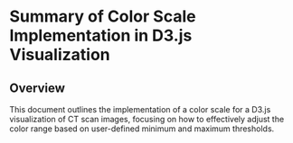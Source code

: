 # Summary of Color Scale Implementation in D3.js Visualization

## Overview
This document outlines the implementation of a color scale for a D3.js visualization of CT scan images, focusing on how to effectively adjust the color range based on user-defined minimum and maximum thresholds.